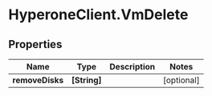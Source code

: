 # HyperoneClient.VmDelete

## Properties

Name | Type | Description | Notes
------------ | ------------- | ------------- | -------------
**removeDisks** | **[String]** |  | [optional] 


